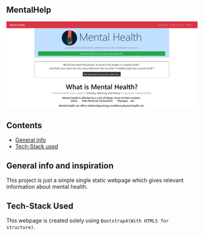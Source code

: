## MentalHelp
![alt text](https://github.com/yash722/MentalHelp/blob/main/Screenshot%20(479).png)
## Contents
* [General info](#general-info)
* [Tech-Stack used](#technologies)

## General info and inspiration
This project is just a simple single static webpage which gives relevant information about mental health.

## Tech-Stack Used
This webpage is created solely using `Bootstrap4(With HTML5 for structure)`.

